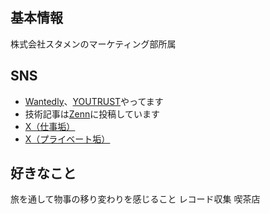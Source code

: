 ## 基本情報
株式会社スタメンのマーケティング部所属

## SNS
* [Wantedly](https://www.wantedly.com/id/ayatakaa_chan)、[YOUTRUST](https://youtrust.jp/users/ayatakaa_chan)やってます
* 技術記事は[Zenn](https://zenn.dev/ayatakaa_chan)に投稿しています
* [X（仕事垢）](https://x.com/wage790)
* [X（プライベート垢）](https://x.com/home)

## 好きなこと
旅を通して物事の移り変わりを感じること
レコード収集
喫茶店
